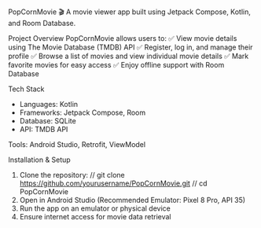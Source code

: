 PopCornMovie 🎬
A movie viewer app built using Jetpack Compose, Kotlin, and Room Database.

Project Overview
PopCornMovie allows users to:
✅ View movie details using The Movie Database (TMDB) API
✅ Register, log in, and manage their profile
✅ Browse a list of movies and view individual movie details
✅ Mark favorite movies for easy access
✅ Enjoy offline support with Room Database

Tech Stack
- Languages: Kotlin
- Frameworks: Jetpack Compose, Room
- Database: SQLite
- API: TMDB API
  
Tools: Android Studio, Retrofit, ViewModel

Installation & Setup
1. Clone the repository:
  // git clone https://github.com/yourusername/PopCornMovie.git
  // cd PopCornMovie
2. Open in Android Studio (Recommended Emulator: Pixel 8 Pro, API 35)
3. Run the app on an emulator or physical device
4. Ensure internet access for movie data retrieval
